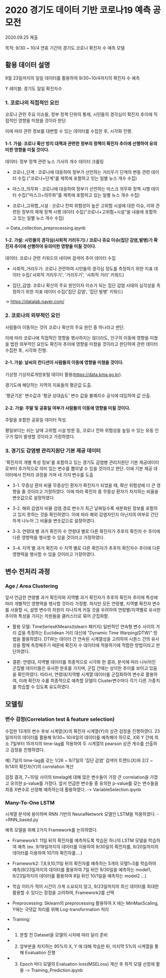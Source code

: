 # 2020 경기도 데이터 기반 코로나19 예측 공모전
2020.09.25 제출

목적: 9/30 ~ 10/4 연휴 기간의 경기도 코로나 확진자 수 예측 모델






## 활용 데이터 설명
9월 23일까지의 일일 데이터를 활용하여 9/30~10/4까지의 확진자 수 예측

Y 레이블: 경기도 일일 확진자수




### 1. 코로나의 직접적인 요인

코로나 관련 주요 이슈들, 정부 정책 단위의 통제, 시민들의 경각심이 확진자 추이에 직접적인 영향을 미쳤을 것이라 판단.

이에 따라 관련 정보를 대변할 수 있는 데이터를 수집한 후, 시각화 진행.


#### 1-1. 가설: 코로나 확산 방지 대책과 관련한 정부의 정책이 확진자 추이에 선행하여 유의미한 영향을 미칠 것이다.

데이터: 정부 정책 관련 뉴스 기사의 개수 데이터 크롤링

 - 코로나_단계 : 코로나에 대응하여 정부가 선언하는 거리두기 단계의 변동 관련 데이터 수집 ("코로나+단계"를 제목에 포함하고 잇는 일별 뉴스 개수 수집)

 - 마스크_의무화 : 코로나에 대응하여 정부가 선언하는 마스크 의무화 정책 시행 데이터 수집("마스크+의무화"를 제목에 포함하고 있는 일별 뉴스 개수 수집)

 - 코로나_고위험_시설 : 코로나 전파 위험성이 높은 고위험 시설에 대한 이슈, 이와 관련된 정부의 제재 정책 시행 데이터 수집("코로나+고위험+시설"을 내용에 포함하고 있는 일별 뉴스 개수 수집)

-> Data_collection_preprocessing.ipynb



#### 1-2. 가설: 시민들의 경각심(사회적 거리두기) / 코로나 쥬요 이슈(집단 감염,발병)가 확진자 추이에 선행하여 유의미한 영향을 미칠 것이다.

데이터: 코로나 관련 키워드의 네이버 검색어 추이 데이터 수집

 - 사회적_거리두기: 코로나 관련하여 시민들의 경각심 정도를 측정하기 위한 지표 데이터 수집('사회적 거리두기', '거리두기', '사회적 거리' 키워드)

 - 집단_감염: 코로나 확산의 주요 원인이자 이슈가 되는 집단 감염 사태의 심각성을 측정하기 위한 지표 데이터 수집('집단 감염', '집단 발병' 키워드)

-> https://datalab.naver.com/




### 2. 코로나의 외부적인 요인

사람들이 이동하는 것이 코로나 확산의 주요 원인 중 하나라고 판단.

이에 따라 코로나에 직접적인 영향을 행사하지는 않더라도, 인구의 이동에 영향을 미쳤을 법한 외부적인 요인도 확진자 추이에 영향을 미쳤을 것이라고 판단하여 관련 데이터 수집한 후, 시각화 진행.

#### 2-1. 가설: 날씨의 컨디션이 사람들의 이동에 영향을 미쳤을 것이다.

기상청 기상자료개방포털 데이터 활용(https://data.kma.go.kr). 

경기도에 해당하는 지역의 지표들의 평균값 도출.

'평균기온' 변수값과 '평균 상대습도' 변수 값을 불쾌지수 공식에 대입하여 값 산출.



#### 2-2. 가설: 주말 및 공휴일 여부가 사람들의 이동에 영향을 미칠 것이다.

주말을 포함한 공휴일 데이터 작성.

평일보다는 쉬는 날에 고위험 시설 방문 등, 코로나 전파 위험성을 높일 수 있는 유동 인구가 많이 발생할 것이라고 가정하였다.




### 3. 경기도 감염병 관리지원단 기본 제공 데이터

'확진자의 개별 특성 정보'를 포함하고 있는 경기도 감염병 관리지원단 기본 제공데이터로부터 추가적으로 의미 있는 변수를 뽑아낼 수 있을 것이라고 판단.
이에 기본 제공 데이터에서 전처리 과정을 거쳐 네 가지 변수를 도출

- 3-1. 무증상 환자 비율
무증상인 환자가 확진자가 되었을 때, 확산 위험성에 더 큰 영향을 줄 것이라고 가정하였다.
이에 따라 확진자 중 무증상 환자가 차지하는 비율을 변숫값으로 설정하였다.

- 3-2. 해외 감염자 비율
감염 경로 변수가 최근 날짜일수록 세분화된 정보를 포함하고 있지 못하는 것을 확인하였다.
이에 따라 해외 감염자인지 아닌지의 여부로 간단하게 나누어 그 비율을 변숫값으로 설정하였다.

- 3-3. 연령대 별 과거 확진자 수
연령대 별로 다른 확진자가 추후의 확진자 수 추이에 다른 영향력을 행사할 수 있을 것이라고 가정하였다.

- 3-4. 지역 별 과거 확진자 수
지역 별로 다른 확진자가 추후의 확진자수 추이에 다른 영향력을 행사할 수 있을 것이라고 가정하였다.





## 변수 전처리 과정

### Age / Area Clustering

앞서 언급한 연령별 과거 확진자와 지역별 과거 확진자가 추후의 확진자 추이에 특성에 따라 개별적인 영향력을 행사할 것이라 가정함.
하지만 모든 연령별, 지역별 확진자 변수를 사용할 시, 설명 변수의 차원이 지나치게 커질 것을 우려하여 연령별/지역별로 유사한 추이와 특성을 가지는 차원들을 클러스터로 묶어 군집화함.

- 활용 모델: TimeSeriesKMeans(tslearn 패키지)
일반적인 연속형 변수 사이의 거리 값을 측정하는 Euclidean 거리 대신에 "Dynamic Time Warping(DTW)" 방법을 활용하였다.
DTW는 데이터 간 연속된 시계열성을 고려하여 시퀀스 간의 유사성을 함께 측정해주기 때문에 확진자 수 데이터에 적용하기에 적합한 방법이라고 판단하였다.

- 결론: 연령대, 지역별 데이터를 최종적으로 시각화 한 결과, 분석에 따라 나뉘어진 군집별 데이터들은 유사한 분포를 가지며, 군집 간에는 상이한 추이를 보이고 있음을 확인하였다.
따라서, 연령대/지역별 시계열 데이터를 군집화하여 변수로 활용하여, 미래 확진자 수를 최종적으로 예측할 모델이 Cluster변수마다 각기 다른 가중치를 학습할 수 있도록 유도하였다
.



## 모델링 

### 변수 검정(Correlation test & feature selection)

수집한 13개의 변수 후보 시계열(X)의 확진자 시계열(Y)의 상관 검정을 진행하였다.
23일까지의 데이터를 활용해 9/30~ 10/4일의 데이터를 예측해야 하므로, X와 Y 간에 최소 7일부터 15까지의 time-lag를 적용하여 두 시계열의 pearson 상관 계수를 산출하고 검정을 진행하였다.

예) 7일의 time-lag를 갖는 1/26 ~ 9/7일의 '집단 감염' 검색어 트렌드(X)와 2/2 ~ 9/14의 확진자(Y)의 correlation 계산

검정 결과, 7~10일 사이의 timelag에 대해 많은 변수들이 가장 큰 correlation을 가졌고 유의한 p-value를 가졌다. 앞서 언급한 변수들 중 유의한 p-value를 갖는 변수들을 최종 X변수로 선정해 예측하는데 활용하였다.
-> VariableSelection.ipynb


### Many-To-One LSTM
시계열 분석에 용이하며 RNN 기반의 NeuralNetwork 모델인 LSTM을 적용하였다.
->RNN_based.py

예측 모델을 위해 2가지 Framework를 논의하였다.
- Framework1: 11일 뒤의 확진자를 예측하도록 학습된 하나의 LSTM 모델을 학습하여 예측 (ex. 9/19일까지의 데이터를 이용하여 9/30일의 확진자를, 9/20일까지의 데이터를 이용하여 10/1의 확진자를....)
- Framework2: 7,8,9,10,11일 뒤의 확진자를 예측하는 5개의 모델1~5를 학습하여 예측(9/23일까지의 데이터를 활용하여 7일 뒤인 9/30일을 예측하는 model1, 9/23일까지의 데이터를 활용하여 8일 뒤인 10/1일을 예측하는 model2 ...)
- 학습 이터가 적어 시간이 크게 소요되지 않고, 9/23일까지의 최신 데이터를 최대한 활용할 수 있다는 장점을 고려하여, Framework2를 선택

- Preprocessing: Sklearn의 preprocessing 활용하여 X 에는 MinMaxScaling, Y에는 극댓값 처리를 위해 Log-transformation 처리

- Training:
- 1) 분할 전 Dataset을 모델의 시차에 따라 달리 준비
- 2) 앞부분을 차지하는 95%의 X, Y 에 대해 학습한 뒤, 마지막 5%의 시계열을 통해 Evaluation 진행
- 3) Epoch 마다 모델의 Evaluation loss(MSELoss) 계산 후 최적 모델 선정에 활용
-> Training_Prediction.ipynb

